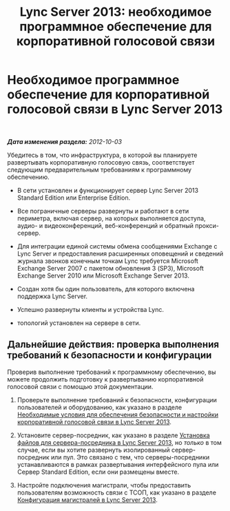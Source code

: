 ﻿---
title: 'Lync Server 2013: необходимое программное обеспечение для корпоративной голосовой связи'
TOCTitle: Необходимое программное обеспечение для корпоративной голосовой связи
ms:assetid: 41172119-9631-46c7-9d9f-386d951c650b
ms:mtpsurl: https://technet.microsoft.com/ru-ru/library/Gg425916(v=OCS.15)
ms:contentKeyID: 49309564
ms.date: 05/19/2016
mtps_version: v=OCS.15
ms.translationtype: HT
---

# Необходимое программное обеспечение для корпоративной голосовой связи в Lync Server 2013

 

_**Дата изменения раздела:** 2012-10-03_

Убедитесь в том, что инфраструктура, в которой вы планируете развертывать корпоративную голосовую связь, соответствует следующим предварительным требованиям к программному обеспечению.

  - В сети установлен и функционирует сервер Lync Server 2013 Standard Edition или Enterprise Edition.

  - Все пограничные серверы развернуты и работают в сети периметра, включая сервер, на которых выполняется доступа, аудио- и видеоконференций, веб-конференций и обратный прокси-сервер.

  - Для интеграции единой системы обмена сообщениями Exchange с Lync Server и предоставления расширенных оповещений и сведений журнала звонков конечным точкам Lync требуется Microsoft Exchange Server 2007 с пакетом обновления 3 (SP3), Microsoft Exchange Server 2010 или Microsoft Exchange Server 2013.

  - Создан хотя бы один пользователь, для которого включена поддержка Lync Server.

  - Успешно развернуты клиенты и устройства Lync.

  - топологий установлен на сервере в сети.

## Дальнейшие действия: проверка выполнения требований к безопасности и конфигурации

Проверив выполнение требований к программному обеспечению, вы можете продолжить подготовку к развертыванию корпоративной голосовой связи с помощью этой документации.

1.  Проверьте выполнение требований к безопасности, конфигурации пользователей и оборудованию, как указано в разделе [Необходимые условия для обеспечения безопасности и настройки корпоративной голосовой связи в Lync Server 2013](lync-server-2013-security-and-configuration-prerequisites-for-enterprise-voice.md).

2.  Установите сервер-посредник, как указано в разделе [Установка файлов для сервера-посредника в Lync Server 2013](lync-server-2013-install-the-files-for-mediation-server.md), но *только* в том случае, если вы хотите развернуть изолированный сервер-посредник или пул. Это связано с тем, что серверы-посредники устанавливаются в рамках развертывания интерфейсного пула или Сервер Standard Edition, если они размещены вместе.

3.  Настройте подключения магистрали, чтобы предоставить пользователям возможность связи с ТСОП, как указано в разделе [Конфигурация магистралей в Lync Server 2013](lync-server-2013-configuring-trunks.md).

